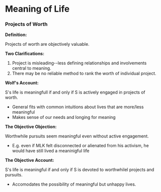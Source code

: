 # Meaning of Life

### Projects of Worth

**Definition:**

Projects of worth are objectively valuable.

**Two Clarifications:**

1. Project is misleading--less defining relationships and involvements central to meaning.
2. There may be no reliable method to rank the worth of individual project.

**Wolf's Account:**

S's life is meaningfull if and only if S is actively engaged in projects of worth.

- General fits with common intuitions about lives that are more/less meaningful
- Makes sense of our needs and longing for meaning

**The Objective Objection:**

Worthwhile pursuits seem meaningful even without active engagement.

- E.g. even if MLK felt disconnected or alienated from his activism, he would have still lived a meaninigful life

**The Objective Account:**

S's life is meaningful if and only if S is devoted to worthwhilel projects and pursuits.

- Accomodates the possibility of meaningful but unhappy lives.